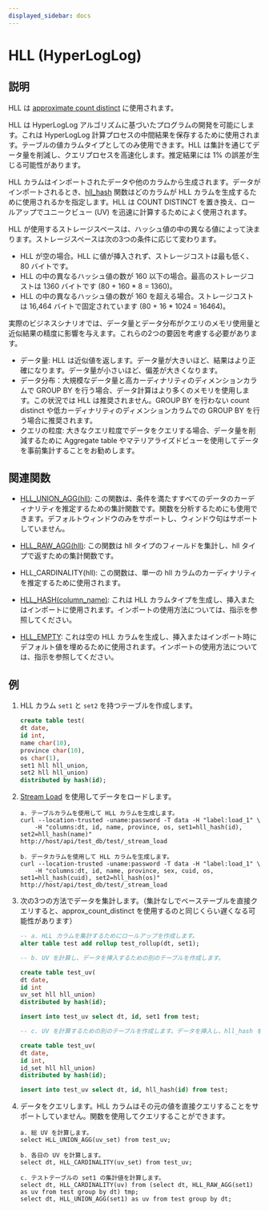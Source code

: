 ```yaml
---
displayed_sidebar: docs
---
```


# HLL (HyperLogLog)

## 説明

HLL は [approximate count distinct](../../../using_starrocks/Using_HLL.md) に使用されます。

HLL は HyperLogLog アルゴリズムに基づいたプログラムの開発を可能にします。これは HyperLogLog 計算プロセスの中間結果を保存するために使用されます。テーブルの値カラムタイプとしてのみ使用できます。HLL は集計を通じてデータ量を削減し、クエリプロセスを高速化します。推定結果には 1% の誤差が生じる可能性があります。

HLL カラムはインポートされたデータや他のカラムから生成されます。データがインポートされるとき、[hll_hash](../../sql-functions/aggregate-functions/hll_hash.md) 関数はどのカラムが HLL カラムを生成するために使用されるかを指定します。HLL は COUNT DISTINCT を置き換え、ロールアップでユニークビュー (UV) を迅速に計算するためによく使用されます。

HLL が使用するストレージスペースは、ハッシュ値の中の異なる値によって決まります。ストレージスペースは次の3つの条件に応じて変わります。

- HLL が空の場合。HLL に値が挿入されず、ストレージコストは最も低く、80 バイトです。
- HLL の中の異なるハッシュ値の数が 160 以下の場合。最高のストレージコストは 1360 バイトです (80 + 160 * 8 = 1360)。
- HLL の中の異なるハッシュ値の数が 160 を超える場合。ストレージコストは 16,464 バイトで固定されています (80 + 16 * 1024 = 16464)。

実際のビジネスシナリオでは、データ量とデータ分布がクエリのメモリ使用量と近似結果の精度に影響を与えます。これらの2つの要因を考慮する必要があります。

- データ量: HLL は近似値を返します。データ量が大きいほど、結果はより正確になります。データ量が小さいほど、偏差が大きくなります。
- データ分布：大規模なデータ量と高カーディナリティのディメンションカラムで GROUP BY を行う場合、データ計算はより多くのメモリを使用します。この状況では HLL は推奨されません。GROUP BY を行わない count distinct や低カーディナリティのディメンションカラムでの GROUP BY を行う場合に推奨されます。
- クエリの粒度: 大きなクエリ粒度でデータをクエリする場合、データ量を削減するために Aggregate table やマテリアライズドビューを使用してデータを事前集計することをお勧めします。

## 関連関数

- [HLL_UNION_AGG(hll)](../../sql-functions/aggregate-functions/hll_union_agg.md): この関数は、条件を満たすすべてのデータのカーディナリティを推定するための集計関数です。関数を分析するためにも使用できます。デフォルトウィンドウのみをサポートし、ウィンドウ句はサポートしていません。

- [HLL_RAW_AGG(hll)](../../sql-functions/aggregate-functions/hll_raw_agg.md): この関数は hll タイプのフィールドを集計し、hll タイプで返すための集計関数です。

- HLL_CARDINALITY(hll): この関数は、単一の hll カラムのカーディナリティを推定するために使用されます。

- [HLL_HASH(column_name)](../../sql-functions/aggregate-functions/hll_hash.md): これは HLL カラムタイプを生成し、挿入またはインポートに使用されます。インポートの使用方法については、指示を参照してください。

- [HLL_EMPTY](../../sql-functions/aggregate-functions/hll_empty.md): これは空の HLL カラムを生成し、挿入またはインポート時にデフォルト値を埋めるために使用されます。インポートの使用方法については、指示を参照してください。

## 例

1. HLL カラム `set1` と `set2` を持つテーブルを作成します。

    ```sql
    create table test(
    dt date,
    id int,
    name char(10),
    province char(10),
    os char(1),
    set1 hll hll_union,
    set2 hll hll_union)
    distributed by hash(id);
    ```

2. [Stream Load](../../../loading/StreamLoad.md) を使用してデータをロードします。

    ```plain text
    a. テーブルカラムを使用して HLL カラムを生成します。
    curl --location-trusted -uname:password -T data -H "label:load_1" \
        -H "columns:dt, id, name, province, os, set1=hll_hash(id), set2=hll_hash(name)"
    http://host/api/test_db/test/_stream_load

    b. データカラムを使用して HLL カラムを生成します。
    curl --location-trusted -uname:password -T data -H "label:load_1" \
        -H "columns:dt, id, name, province, sex, cuid, os, set1=hll_hash(cuid), set2=hll_hash(os)"
    http://host/api/test_db/test/_stream_load
    ```

3. 次の3つの方法でデータを集計します。（集計なしでベーステーブルを直接クエリすると、approx_count_distinct を使用するのと同じくらい遅くなる可能性があります）

    ```sql
    -- a. HLL カラムを集計するためにロールアップを作成します。
    alter table test add rollup test_rollup(dt, set1);

    -- b. UV を計算し、データを挿入するための別のテーブルを作成します。

    create table test_uv(
    dt date,
    id int
    uv_set hll hll_union)
    distributed by hash(id);

    insert into test_uv select dt, id, set1 from test;

    -- c. UV を計算するための別のテーブルを作成します。データを挿入し、hll_hash を通じて他のカラムをテストして HLL カラムを生成します。

    create table test_uv(
    dt date,
    id int,
    id_set hll hll_union)
    distributed by hash(id);

    insert into test_uv select dt, id, hll_hash(id) from test;
    ```

4. データをクエリします。HLL カラムはその元の値を直接クエリすることをサポートしていません。関数を使用してクエリすることができます。

    ```plain text
    a. 総 UV を計算します。
    select HLL_UNION_AGG(uv_set) from test_uv;

    b. 各日の UV を計算します。
    select dt, HLL_CARDINALITY(uv_set) from test_uv;

    c. テストテーブルの set1 の集計値を計算します。
    select dt, HLL_CARDINALITY(uv) from (select dt, HLL_RAW_AGG(set1) as uv from test group by dt) tmp;
    select dt, HLL_UNION_AGG(set1) as uv from test group by dt;
    ```